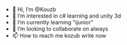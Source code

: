 - 👋 Hi, I’m @Kouzb
- 👀 I’m interested in c# learning and unity 3d
- 🌱 I’m currently learning "ijunior"
- 💞️ I’m looking to collaborate on always
- 📫 How to reach me kozub write now

<!---
Kozub/Kozub is a ✨ special ✨ repository because its `README.md` (this file) appears on your GitHub profile.
You can click the Preview link to take a look at your changes.
--->
